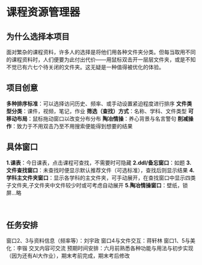 # 课程资源管理器
## 为什么选择本项目
面对繁杂的课程资料，许多人的选择是将他们用各种文件夹分类。但每当取用不同的课程资料时，人们便要为此付出代价——用鼠标双击开一层层文件夹，或是不知不觉已有六七个待关闭的文件夹。这无疑是一种值得被优化的体验。
## 项目创意
**多种排序标准**：可以选择访问历史、频率、或手动设置紧迫程度进行排序
**文件类型分类**：课件，视频，笔记，作业
**筛选（查找）方式**：名称、学科、文件类型
**可移动布局**：鼠标拖动窗口以改变分布分布
**陶冶情操**：养心背景与名言警句
**削减操作**：致力于不用双击乃至不用搜索便能得到想要的结果
## 具体窗口
**1.课表**：今日课表，点击课程可查找，不需要时可隐藏
**2.ddl/备忘窗口**：如题
**3.文件查找窗口**：未查找时便显示默认推荐文件（可选标准），查找后则显示结果
**4.学科主文件夹窗口**：显示各学科的主文件夹，可手动展开，在查找窗口中显示四类子文件夹,子文件夹中文件较少时或可考虑自动展开
**5.陶冶情操窗口**：壁纸，锁屏...略

$\quad$
## 任务安排
窗口2、3与资料信息（频率等）：刘宇政
窗口4与文件交互：蒋轩林
窗口1、5与美化：李锴
交叉内容可交流
预期时间安排：六月前熟悉各种功能与用法与初步实现（因为还有AI大作业），期末考前完成，期末考后修改